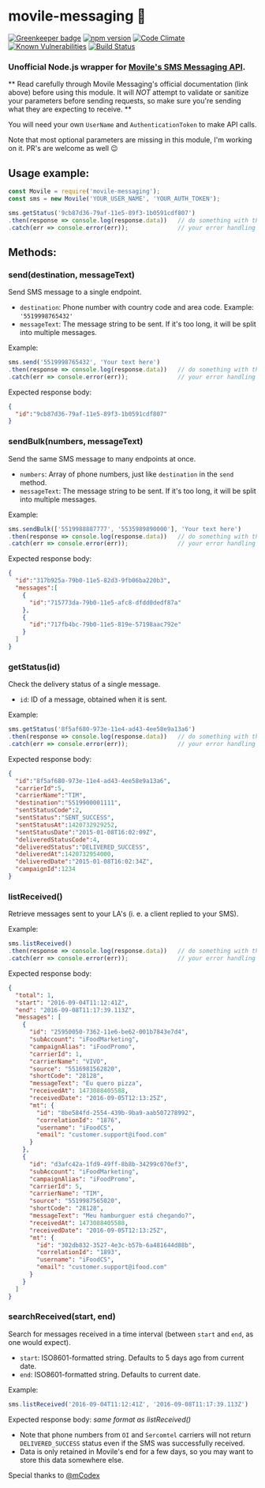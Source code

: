 # movile-messaging 📲

[![Greenkeeper badge](https://badges.greenkeeper.io/vspedr/movile-messaging.svg)](https://greenkeeper.io/)
[![npm version](https://badge.fury.io/js/movile-messaging.svg)](https://badge.fury.io/js/movile-messaging)
[![Code Climate](https://codeclimate.com/github/vspedr/movile-messaging/badges/gpa.svg)](https://codeclimate.com/github/vspedr/movile-messaging)
[![Known Vulnerabilities](https://snyk.io/test/github/vspedr/movile-messaging/badge.svg)](https://snyk.io/test/github/vspedr/movile-messaging)
[![Build Status](https://travis-ci.org/vspedr/movile-messaging.svg?branch=master)](https://travis-ci.org/vspedr/movile-messaging)


### Unofficial Node.js wrapper for [Movile's SMS Messaging API](http://doc-messaging.movile.com/sms-v1.html).

** Read carefully through Movile Messaging's official documentation (link above) before using this module. It will *NOT* attempt to validate or sanitize your parameters before sending requests, so make sure you're sending what they are expecting to receive. **

You will need your own `UserName` and `AuthenticationToken` to make API calls.

Note that most optional parameters are missing in this module, I'm working on it. PR's are welcome as well 😉

## Usage example:
```js
const Movile = require('movile-messaging');
const sms = new Movile('YOUR_USER_NAME', 'YOUR_AUTH_TOKEN');

sms.getStatus('9cb87d36-79af-11e5-89f3-1b0591cdf807')
.then(response => console.log(response.data))   // do something with this data
.catch(err => console.error(err));              // your error handling

```

## Methods:
### send(destination, messageText)
Send SMS message to a single endpoint.
* `destination`: Phone number with country code and area code. Example: `'5519998765432'`
* `messageText`: The message string to be sent. If it's too long, it will be split into multiple messages.

Example:
```js
sms.send('5519998765432', 'Your text here')
.then(response => console.log(response.data))   // do something with this data
.catch(err => console.error(err));              // your error handling
```

Expected response body:
```json
{
  "id":"9cb87d36-79af-11e5-89f3-1b0591cdf807"
}
```


### sendBulk(numbers, messageText)
Send the same SMS message to many endpoints at once.
* `numbers`: Array of phone numbers, just like `destination` in the `send` method.
* `messageText`: The message string to be sent. If it's too long, it will be split into multiple messages.

Example:
```js
sms.sendBulk(['5519988887777', '5535989890000'], 'Your text here')
.then(response => console.log(response.data))   // do something with this data
.catch(err => console.error(err));              // your error handling
```

Expected response body:
```json
{
  "id":"317b925a-79b0-11e5-82d3-9fb06ba220b3",
  "messages":[
    {
      "id":"715773da-79b0-11e5-afc8-dfdd0dedf87a"
    },
    {
      "id":"717fb4bc-79b0-11e5-819e-57198aac792e"
    }
  ]
}
```


### getStatus(id)
Check the delivery status of a single message.
* `id`: ID of a message, obtained when it is sent.

Example:
```js
sms.getStatus('8f5af680-973e-11e4-ad43-4ee58e9a13a6')
.then(response => console.log(response.data))   // do something with this data
.catch(err => console.error(err));              // your error handling
```

Expected response body:
```json
{
  "id":"8f5af680-973e-11e4-ad43-4ee58e9a13a6",
  "carrierId":5,
  "carrierName":"TIM",
  "destination":"5519900001111",
  "sentStatusCode":2,
  "sentStatus":"SENT_SUCCESS",
  "sentStatusAt":1420732929252,
  "sentStatusDate":"2015-01-08T16:02:09Z",
  "deliveredStatusCode":4,
  "deliveredStatus":"DELIVERED_SUCCESS",
  "deliveredAt":1420732954000,
  "deliveredDate":"2015-01-08T16:02:34Z",
  "campaignId":1234
}
```

### listReceived()
Retrieve messages sent to your LA's (i. e. a client replied to your SMS).

Example:
```js
sms.listReceived()
.then(response => console.log(response.data))   // do something with this data
.catch(err => console.error(err));              // your error handling
```

Expected response body:
```json
{
  "total": 1,
  "start": "2016-09-04T11:12:41Z",
  "end": "2016-09-08T11:17:39.113Z",
  "messages": [
    {
      "id": "25950050-7362-11e6-be62-001b7843e7d4",
      "subAccount": "iFoodMarketing",
      "campaignAlias": "iFoodPromo",
      "carrierId": 1,
      "carrierName": "VIVO",
      "source": "5516981562820",
      "shortCode": "28128",
      "messageText": "Eu quero pizza",
      "receivedAt": 1473088405588,
      "receivedDate": "2016-09-05T12:13:25Z",
      "mt": {
        "id": "8be584fd-2554-439b-9ba9-aab507278992",
        "correlationId": "1876",
        "username": "iFoodCS",
        "email": "customer.support@ifood.com"
      }
    },
    {
      "id": "d3afc42a-1fd9-49ff-8b8b-34299c070ef3",
      "subAccount": "iFoodMarketing",
      "campaignAlias": "iFoodPromo",
      "carrierId": 5,
      "carrierName": "TIM",
      "source": "5519987565020",
      "shortCode": "28128",
      "messageText": "Meu hamburguer está chegando?",
      "receivedAt": 1473088405588,
      "receivedDate": "2016-09-05T12:13:25Z",
      "mt": {
        "id": "302db832-3527-4e3c-b57b-6a481644d88b",
        "correlationId": "1893",
        "username": "iFoodCS",
        "email": "customer.support@ifood.com"
      }
    }
  ]
}
```

### searchReceived(start, end)
Search for messages received in a time interval (between `start` and `end`, as one would expect).
* `start`: ISO8601-formatted string. Defaults to 5 days ago from current date.
* `end`: ISO8601-formatted string. Defaults to current date.

Example:
```js
sms.listReceived('2016-09-04T11:12:41Z', '2016-09-08T11:17:39.113Z')
```

Expected response body: *same format as listReceived()*


* Note that phone numbers from `OI` and `Sercomtel` carriers will not return `DELIVERED_SUCCESS` status even if the SMS was successfully received.
* Data is only retained in Movile's end for a few days, so you may want to store this data somewhere else.

Special thanks to [@mCodex](https://github.com/mCodex/)
